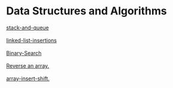 # Data Structures and Algorithms

[stack-and-queue](./javascript/stack-and-queue/) <br> <br>
[linked-list-insertions](./javascript/linked-list/) <br> <br>
[Binary-Search](./array-binary-search/BinarySearchpng.png) <br> <br>
[Reverse an array.](./Reverse/README.md) <br> <br>
[array-insert-shift.](./array-insert-shift/addNewvalueatspeceificindex.png) <br>
